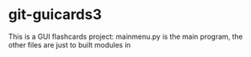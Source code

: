 # git-guicards3

This is a GUI flashcards project: mainmenu.py is the main program, the other files are just to built modules in
